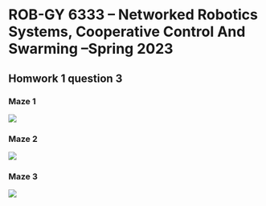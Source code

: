 # ROB-GY 6333 – Networked Robotics Systems, Cooperative Control And Swarming –Spring 2023
## Homwork 1 question 3

### Maze 1
<image align="center" src="outf/HW1-3/maze1.gif"><br>

### Maze 2
<image align="center" src="outf/HW1-3/maze2.gif"><br>

### Maze 3
<image align="center" src="outf/HW1-3/maze3.gif"><br>
